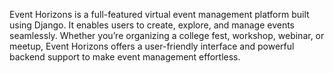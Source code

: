 Event Horizons is a full-featured virtual event management platform built using Django. It enables users to create, explore, and manage events seamlessly. Whether you’re organizing a college fest, workshop, webinar, or meetup, Event Horizons offers a user-friendly interface and powerful backend support to make event management effortless.

